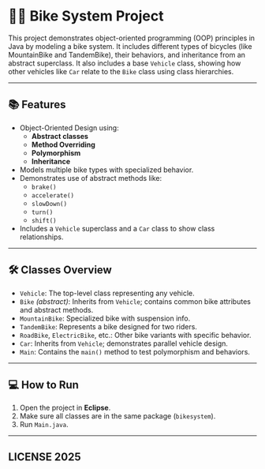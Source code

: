 # 🚴‍♂️ Bike System Project

This project demonstrates object-oriented programming (OOP) principles in Java by modeling a bike system. It includes different types of bicycles (like MountainBike and TandemBike), their behaviors, and inheritance from an abstract superclass. It also includes a base `Vehicle` class, showing how other vehicles like `Car` relate to the `Bike` class using class hierarchies.

---

## 📚 Features

- Object-Oriented Design using:
  - **Abstract classes**
  - **Method Overriding**
  - **Polymorphism**
  - **Inheritance**
- Models multiple bike types with specialized behavior.
- Demonstrates use of abstract methods like:
  - `brake()`
  - `accelerate()`
  - `slowDown()`
  - `turn()`
  - `shift()`
- Includes a `Vehicle` superclass and a `Car` class to show class relationships.

---

## 🛠 Classes Overview

- `Vehicle`: The top-level class representing any vehicle.
- `Bike` *(abstract)*: Inherits from `Vehicle`; contains common bike attributes and abstract methods.
- `MountainBike`: Specialized bike with suspension info.
- `TandemBike`: Represents a bike designed for two riders.
- `RoadBike`, `ElectricBike`, etc.: Other bike variants with specific behavior.
- `Car`: Inherits from `Vehicle`; demonstrates parallel vehicle design.
- `Main`: Contains the `main()` method to test polymorphism and behaviors.

---

## 💻 How to Run

1. Open the project in **Eclipse**.
2. Make sure all classes are in the same package (`bikesystem`).
3. Run `Main.java`.

---

## LICENSE 2025

